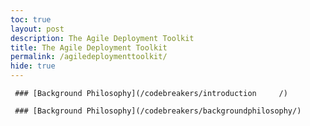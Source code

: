 ```yaml
---
toc: true
layout: post
description: The Agile Deployment Toolkit
title: The Agile Deployment Toolkit
permalink: /agiledeploymenttoolkit/
hide: true
---
```


     ### [Background Philosophy](/codebreakers/introduction     /)

     ### [Background Philosophy](/codebreakers/backgroundphilosophy/)

